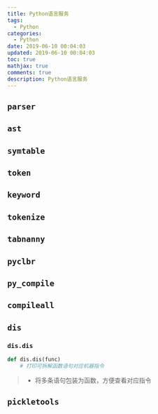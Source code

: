 ```yaml
---
title: Python语言服务
tags:
  - Python
categories:
  - Python
date: 2019-06-10 00:04:03
updated: 2019-06-10 00:04:03
toc: true
mathjax: true
comments: true
description: Python语言服务
---
```


##	`parser`

##	`ast`

##	`symtable`

##	`token`

##	`keyword`

##	`tokenize`

##	`tabnanny`

##	`pyclbr`

##	`py_compile`

##	`compileall`

##	`dis`

###	`dis.dis`

```python
def dis.dis(func)
	# 打印可拆解函数语句对应机器指令
```

> - 将多条语句包装为函数，方便查看对应指令

##	`pickletools`

